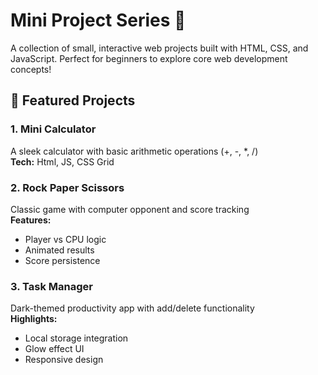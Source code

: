 # Mini Project Series 🚀

A collection of small, interactive web projects built with HTML, CSS, and JavaScript. Perfect for beginners to explore core web development concepts!

## 🌟 Featured Projects

### 1. Mini Calculator
A sleek calculator with basic arithmetic operations (+, -, *, /)  
**Tech:** Html, JS, CSS Grid  

### 2. Rock Paper Scissors
Classic game with computer opponent and score tracking  
**Features:**  
- Player vs CPU logic  
- Animated results  
- Score persistence  

### 3. Task Manager
Dark-themed productivity app with add/delete functionality  
**Highlights:**  
- Local storage integration  
- Glow effect UI  
- Responsive design  
